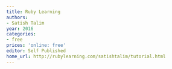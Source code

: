 ```yaml
---
title: Ruby Learning
authors:
- Satish Talim
year: 2016
categories:
- free
prices: 'online: free'
editor: Self Published
home_url: http://rubylearning.com/satishtalim/tutorial.html
---
```

